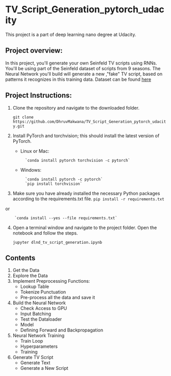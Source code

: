 # TV_Script_Generation_pytorch_udacity
This project is a part of deep learning nano degree at Udacity.

## Project overview:
In this project, you'll generate your own Seinfeld TV scripts using RNNs. You'll be using part of the Seinfeld dataset of scripts from 9 seasons. The Neural Network you'll build will generate a new ,"fake" TV script, based on patterns it recognizes in this training data.
Dataset can be found [here](https://www.kaggle.com/thec03u5/seinfeld-chronicles#scripts.csv)

## Project Instructions:

1. Clone the repository and navigate to the downloaded folder.

    `git clone https://github.com/DhruvMakwana/TV_Script_Generation_pytorch_udacity.git`
    
2. Install PyTorch and torchvision; this should install the latest version of PyTorch.
	* Linux or Mac:
	
			`conda install pytorch torchvision -c pytorch`
	* Windows:
			
			`conda install pytorch -c pytorch`
			`pip install torchvision`
3. Make sure you have already installed the necessary Python packages according to the requirements.txt file.
		`pip install -r requirements.txt`
	
or
	
		`conda install --yes --file requirements.txt`

4. Open a terminal window and navigate to the project folder. Open the notebook and follow the steps.

    `jupyter dlnd_tv_script_generation.ipynb`
    
    
## Contents
1. Get the Data
2. Explore the Data
3. Implement Preprocessing Functions:
    * Lookup Table
    * Tokenize Punctuation
    * Pre-process all the data and save it
4. Build the Neural Network
    * Check Access to GPU
    * Input Batching
    * Test the Dataloader
    * Model
    * Defining Forward and Backpropagation
5. Neural Network Training
    * Train Loop
    * Hyperparameters
    * Training
6. Generate TV Script
    * Generate Text
    * Generate a New Script
    
